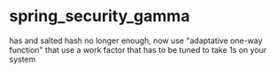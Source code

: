 # spring_security_gamma
has and salted hash no longer enough, now use "adaptative one-way function" that use a work factor that has to be tuned to take 1s on your system
